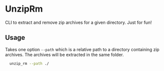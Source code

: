 # UnzipRm

CLI to extract and remove zip archives for a given directory. Just for fun!

## Usage

Takes one option `--path` which is a relative path to a directory containing
zip archives. The archives will be extracted in the same folder.

```bash
  unzip_rm --path ./
```
